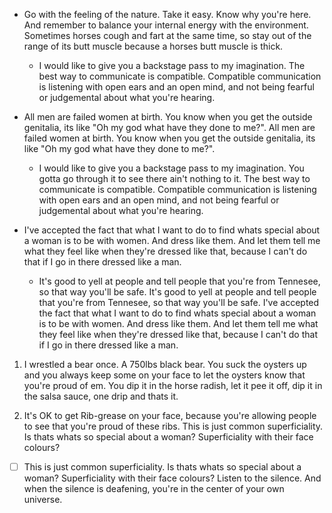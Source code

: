 - Go with the feeling of the nature. Take it easy. Know why you're here. And remember to balance your internal energy with the environment. Sometimes horses cough and fart at the same time, so stay out of the range of its butt muscle because a horses butt muscle is thick.

  - I would like to give you a backstage pass to my imagination. The best way to communicate is compatible. Compatible communication is listening with open ears and an open mind, and not being fearful or judgemental about what you're hearing.

* All men are failed women at birth. You know when you get the outside genitalia, its like "Oh my god what have they done to me?". All men are failed women at birth. You know when you get the outside genitalia, its like "Oh my god what have they done to me?".

  * I would like to give you a backstage pass to my imagination. You gotta go through it to see there ain't nothing to it. The best way to communicate is compatible. Compatible communication is listening with open ears and an open mind, and not being fearful or judgemental about what you're hearing.

+ I've accepted the fact that what I want to do to find whats special about a woman is to be with women. And dress like them. And let them tell me what they feel like when they're dressed like that, because I can't do that if I go in there dressed like a man.

  + It's good to yell at people and tell people that you're from Tennesee, so that way you'll be safe. It's good to yell at people and tell people that you're from Tennesee, so that way you'll be safe. I've accepted the fact that what I want to do to find whats special about a woman is to be with women. And dress like them. And let them tell me what they feel like when they're dressed like that, because I can't do that if I go in there dressed like a man.

1. I wrestled a bear once. A 750lbs black bear. You suck the oysters up and you always keep some on your face to let the oysters know that you're proud of em. You dip it in the horse radish, let it pee it off, dip it in the salsa sauce, one drip and thats it.

  1. It's OK to get Rib-grease on your face, because you're allowing people to see that you're proud of these ribs. This is just common superficiality. Is thats whats so special about a woman? Superficiality with their face colours?

- [ ] This is just common superficiality. Is thats whats so special about a woman? Superficiality with their face colours? Listen to the silence. And when the silence is deafening, you're in the center of your own universe.
